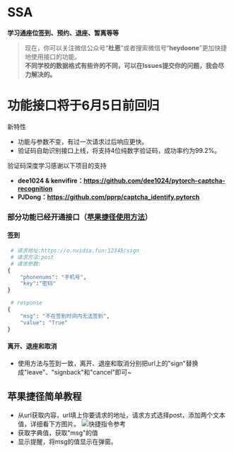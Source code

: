 # SSA
**学习通座位签到、预约、退座、暂离等等**

> 现在，你可以关注微信公众号“**杜恩**”或者搜索微信号“**heydoone**”更加快捷地使用接口的功能。
> <br>**不同学校的数据格式有些许的不同，可以在Issues提交你的问题，我会尽力解决的。**

# 功能接口将于6月5日前回归

新特性

* 功能与参数不变，有过一次请求过后响应更快。
* 验证码自助识别接口上线，将支持4位纯数字验证码，成功率约为99.2%。

验证码深度学习感谢以下项目的支持

* **dee1024 & kenvifire：https://github.com/dee1024/pytorch-captcha-recognition**
* **PJDong：https://github.com/pprp/captcha_identify.pytorch**


### 部分功能已经开通接口（<a href="#pgjj" color=#00f>苹果捷径使用方法</a>）

#### 签到

``` python
 # 请求地址:https://o.nvidia.fun:12345/sign
 # 请求方法:post
 # 请求参数:
{
    "phonenums": "手机号",
    "key":"密码"
}

 # response
{
    "msg": "不在签到时间内无法签到",
    "value": "True"
}
```

#### 离开、退座和取消

* 使用方法与签到一致，离开、退座和取消分别把url上的"sign"替换成"leave"、"signback"和"cancel"即可~

## <a id="pgjj">苹果捷径简单教程</a>

* 从url获取内容，url填上你要请求的地址，请求方式选择post，添加两个文本值，详细看下方图片。
![快捷指令参考](https://oss.nvidia.fun/github/reference.PNG)
* 获取字典值，获取"msg"的值
* 显示提醒，将msg的值显示在弹窗。
